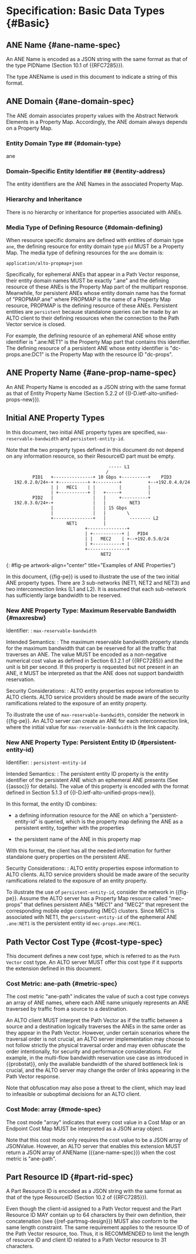 # Specification: Basic Data Types {#Basic}

## ANE Name {#ane-name-spec}

An ANE Name is encoded as a JSON string with the same format as that of the type
PIDName (Section 10.1 of {{RFC7285}}).

The type ANEName is used in this document to indicate a string of this
format.

## ANE Domain {#ane-domain-spec}

The ANE domain associates property values with the Abstract Network Elements in
a Property Map. Accordingly, the ANE domain always depends on a Property Map.

### Entity Domain Type ## {#domain-type}

ane

### Domain-Specific Entity Identifier ## {#entity-address}

The entity identifiers are the ANE Names in the associated Property Map.

### Hierarchy and Inheritance

There is no hierarchy or inheritance for properties associated with ANEs.

### Media Type of Defining Resource {#domain-defining}

When resource specific domains are defined with entities of domain type `ane`,
the defining resource for entity domain type `pid` MUST be a Property Map. The
media type of defining resources for the `ane` domain is:

    application/alto-propmap+json

Specifically, for ephemeral ANEs that appear in a Path Vector response, their
entity domain names MUST be exactly ".ane" and the defining resource of these
ANEs is the Property Map part of the multipart response. Meanwhile, for
persistent ANEs whose entity domain name has the format of "PROPMAP.ane" where
PROPMAP is the name of a Property Map resource, PROPMAP is the defining resource
of these ANEs. Persistent entities are `persistent` because standalone queries
can be made by an ALTO client to their defining resources when the connection to
the Path Vector service is closed.

For example, the defining resource of an ephemeral ANE whose entity identifier
is ".ane:NET1" is the Property Map part that contains this identifier. The
defining resource of a persistent ANE whose entity identifier is
"dc-props.ane:DC1" is the Property Map with the resource ID "dc-props".


## ANE Property Name {#ane-prop-name-spec}

An ANE Property Name is encoded as a JSON string with the same format as that of
Entity Property Name (Section 5.2.2 of {{I-D.ietf-alto-unified-props-new}}).

## Initial ANE Property Types

In this document, two initial ANE property types are specified,
`max-reservable-bandwidth` and `persistent-entity-id`.

Note that the two property types defined in this document do not depend on any
information resource, so their ResourceID part must be empty.

~~~~~~~~~~ drawing
                                       ----- L1
                                      /
          PID1   +---------------+ 10 Gbps +----------+    PID3
   192.0.2.0/24+-+ +-----------+ +---------+          +--+192.0.4.0/24
                 | |   MEC1    | |         |          |
                 | +-----------+ |   +-----+          |
          PID2   |               |   |     +----------+
   192.0.3.0/24+-+               |   |         NET3
                 |               |   | 15 Gbps
                 |               |   |        \
                 +---------------+   |         -------- L2
                       NET1          |
                              +---------------+
                              | +-----------+ |   PID4
                              | |   MEC2    | +--+192.0.5.0/24
                              | +-----------+ |
                              +---------------+
                                    NET2
~~~~~~~~~~
{: #fig-pe artwork-align="center" title="Examples of ANE Properties"}

In this document, {{fig-pe}} is used to illustrate the use of the two initial
ANE property types. There are 3 sub-networks (NET1, NET2 and NET3) and two
interconnection links (L1 and L2). It is assumed that each sub-network has
sufficiently large bandwidth to be reserved.

### New ANE Property Type: Maximum Reservable Bandwidth {#maxresbw}

Identifier:
: `max-reservable-bandwidth`

Intended Semantics:
: The maximum reservable bandwidth property stands for the maximum bandwidth
  that can be reserved for all the traffic that traverses an ANE. The value MUST
  be encoded as a non-negative numerical cost value as defined in Section
  6.1.2.1 of {{RFC7285}} and the unit is bit per second. If this property is
  requested but not present in an ANE, it MUST be interpreted as that the ANE
  does not support bandwidth reservation.

Security Considerations:
: ALTO entity properties expose information to ALTO clients. ALTO service
  providers should be made aware of the security ramifications related to the
  exposure of an entity property.

To illustrate the use of `max-reservable-bandwidth`, consider the network in
{{fig-pe}}. An ALTO server can create an ANE for each interconnection link,
where the initial value for `max-reservable-bandwidth` is the link capacity.

### New ANE Property Type: Persistent Entity ID {#persistent-entity-id}

Identifier:
: `persistent-entity-id`

Intended Semantics:
: The persistent entity ID property is the entity identifier of the persistent
  ANE which an ephemeral ANE presents (See {{assoc}} for details). The value of
  this property is encoded with the format defined in Section 5.1.3 of
  {{I-D.ietf-alto-unified-props-new}}.

  In this format, the entity ID combines:

  - a defining information resource for the ANE on which a
    "persistent-entity-id" is queried, which is the property map defining the
    ANE as a persistent entity, together with the properties

  - the persistent name of the ANE in this property map

  With this format, the client has all the needed information for further
  standalone query properties on the persistent ANE.

Security Considerations:
: ALTO entity properties expose information to ALTO clients. ALTO service
  providers should be made aware of the security ramifications related to the
  exposure of an entity property.

To illustrate the use of `persistent-entity-id`, consider the network in
{{fig-pe}}. Assume the ALTO server has a Property Map resource called
"mec-props" that defines persistent ANEs "MEC1" and "MEC2" that represent the
corresponding mobile edge computing (MEC) clusters. Since MEC1 is associated
with NET1, the `persistent-entity-id` of the ephemeral ANE `.ane:NET1` is the
persistent entity id `mec-props.ane:MEC1`.

## Path Vector Cost Type {#cost-type-spec}

This document defines a new cost type, which is referred to as the `Path Vector`
cost type. An ALTO server MUST offer this cost type if it supports the extension
defined in this document.

### Cost Metric: ane-path {#metric-spec}

The cost metric "ane-path" indicates the value of such a cost type conveys an
array of ANE names, where each ANE name uniquely represents an ANE traversed by
traffic from a source to a destination.

An ALTO client MUST interpret the Path Vector as if the traffic between a source
and a destination logically traverses the ANEs in the same order as they appear
in the Path Vector. However, under certain scenarios where the traversal order
is not crucial, an ALTO server implementation may choose to not follow strictly
the physical traversal order and may even obfuscate the order intentionally, for
security and performance considerations. For example, in the multi-flow
bandwidth reservation use case as introduced in {{probstat}}, only the available
bandwidth of the shared bottleneck link is crucial, and the ALTO server may
change the order of links appearing in the Path Vector response.

Note that obfuscation may also pose a threat to the client, which may lead to
infeasible or suboptimal decisions for an ALTO client.

### Cost Mode: array {#mode-spec}

The cost mode "array" indicates that every cost value in a Cost Map or an
Endpoint Cost Map MUST be interpreted as a JSON array object.

Note that this cost mode only requires the cost value to be a JSON array of
JSONValue. However, an ALTO server that enables this extension MUST return a
JSON array of ANEName ({{ane-name-spec}}) when the cost metric is
"ane-path".

## Part Resource ID {#part-rid-spec}

A Part Resource ID is encoded as a JSON string with the same format as that of the
type ResourceID (Section 10.2 of {{RFC7285}}).

Even though the client-id assigned to a Path Vector request and the Part
Resource ID MAY contain up to 64 characters by their own definition, their
concatenation (see {{ref-partmsg-design}}) MUST also conform to the same length
constraint. The same requirement applies to the resource ID of the Path Vector
resource, too. Thus, it is RECOMMENDED to limit the length of resource ID and
client ID related to a Path Vector resource to 31 characters.
